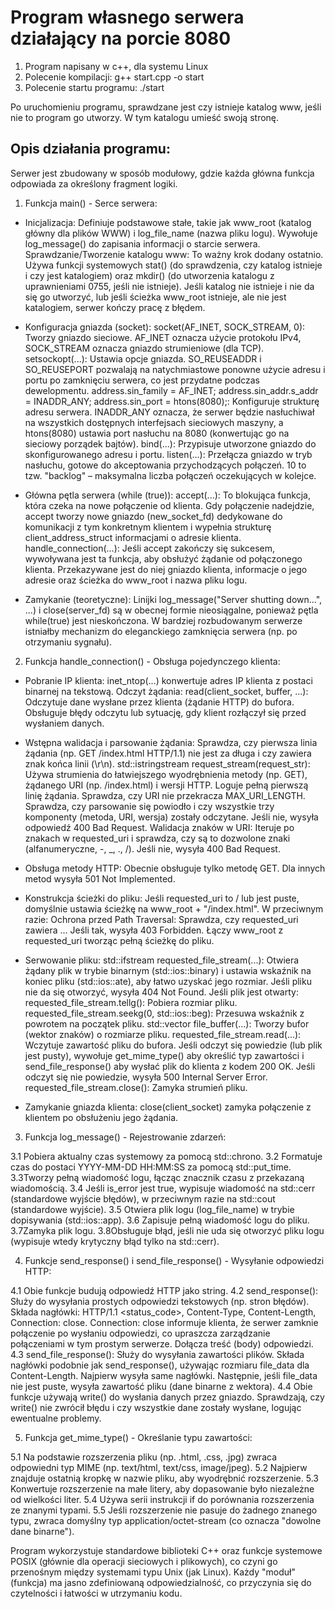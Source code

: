 # Program własnego serwera działający na porcie 8080

1. Program napisany w c++, dla systemu Linux
2. Polecenie kompilacji: g++ start.cpp -o start
3. Polecenie startu programu: ./start

Po uruchomieniu programu, sprawdzane jest czy istnieje katalog www,
jeśli nie to program go utworzy. W tym katalogu umieść swoją stronę.

## Opis działania programu:
Serwer jest zbudowany w sposób modułowy, gdzie każda główna funkcja odpowiada za określony fragment logiki.

1. Funkcja main() - Serce serwera:

- Inicjalizacja:
Definiuje podstawowe stałe, takie jak www_root (katalog główny dla plików WWW) i log_file_name (nazwa pliku logu).
Wywołuje log_message() do zapisania informacji o starcie serwera.
Sprawdzanie/Tworzenie katalogu www: To ważny krok dodany ostatnio. Używa funkcji systemowych stat() (do sprawdzenia, czy katalog istnieje i czy jest katalogiem) oraz mkdir() (do utworzenia katalogu z uprawnieniami 0755, jeśli nie istnieje).     Jeśli katalog nie istnieje i nie da się go utworzyć, lub jeśli ścieżka www_root istnieje, ale nie jest katalogiem, serwer kończy pracę z błędem.

- Konfiguracja gniazda (socket):
socket(AF_INET, SOCK_STREAM, 0): Tworzy gniazdo sieciowe. AF_INET oznacza użycie protokołu IPv4, SOCK_STREAM oznacza gniazdo strumieniowe (dla TCP).
setsockopt(...): Ustawia opcje gniazda. SO_REUSEADDR i SO_REUSEPORT pozwalają na natychmiastowe ponowne użycie adresu i portu po zamknięciu serwera, co jest przydatne podczas dewelopmentu.
address.sin_family = AF_INET; address.sin_addr.s_addr = INADDR_ANY; address.sin_port = htons(8080);: Konfiguruje strukturę adresu serwera. INADDR_ANY oznacza, że serwer będzie nasłuchiwał na wszystkich dostępnych interfejsach sieciowych maszyny, a htons(8080) ustawia port nasłuchu na 8080 (konwertując go na sieciowy porządek bajtów).
bind(...): Przypisuje utworzone gniazdo do skonfigurowanego adresu i portu.
listen(...): Przełącza gniazdo w tryb nasłuchu, gotowe do akceptowania przychodzących połączeń. 10 to tzw. "backlog" – maksymalna liczba połączeń oczekujących w kolejce.

- Główna pętla serwera (while (true)):
accept(...): To blokująca funkcja, która czeka na nowe połączenie od klienta. Gdy połączenie nadejdzie, accept tworzy nowe gniazdo (new_socket_fd) dedykowane do komunikacji z tym konkretnym klientem i wypełnia strukturę client_address_struct informacjami o adresie klienta.
handle_connection(...): Jeśli accept zakończy się sukcesem, wywoływana jest ta funkcja, aby obsłużyć żądanie od połączonego klienta. Przekazywane jest do niej gniazdo klienta, informacje o jego adresie oraz ścieżka do www_root i nazwa pliku logu.

- Zamykanie (teoretyczne): Linijki log_message("Server shutting down...", ...) i close(server_fd) są w obecnej formie nieosiągalne, ponieważ pętla while(true) jest nieskończona. W bardziej rozbudowanym serwerze istniałby mechanizm do eleganckiego zamknięcia serwera (np. po otrzymaniu sygnału).

2. Funkcja handle_connection() - Obsługa pojedynczego klienta:

- Pobranie IP klienta: inet_ntop(...) konwertuje adres IP klienta z postaci binarnej na tekstową.
Odczyt żądania:
read(client_socket, buffer, ...): Odczytuje dane wysłane przez klienta (żądanie HTTP) do bufora.
Obsługuje błędy odczytu lub sytuację, gdy klient rozłączył się przed wysłaniem danych.

- Wstępna walidacja i parsowanie żądania:
Sprawdza, czy pierwsza linia żądania (np. GET /index.html HTTP/1.1) nie jest za długa i czy zawiera znak końca linii (\r\n).
std::istringstream request_stream(request_str): Używa strumienia do łatwiejszego wyodrębnienia metody (np. GET), żądanego URI (np. /index.html) i wersji HTTP.
Loguje pełną pierwszą linię żądania.
Sprawdza, czy URI nie przekracza MAX_URI_LENGTH.
Sprawdza, czy parsowanie się powiodło i czy wszystkie trzy komponenty (metoda, URI, wersja) zostały odczytane. Jeśli nie, wysyła odpowiedź 400 Bad Request.
Walidacja znaków w URI: Iteruje po znakach w requested_uri i sprawdza, czy są to dozwolone znaki (alfanumeryczne, -, _, ., /). Jeśli nie, wysyła 400 Bad Request.

- Obsługa metody HTTP:
Obecnie obsługuje tylko metodę GET. Dla innych metod wysyła 501 Not Implemented.

- Konstrukcja ścieżki do pliku:
Jeśli requested_uri to / lub jest puste, domyślnie ustawia ścieżkę na www_root + "/index.html".
W przeciwnym razie:
Ochrona przed Path Traversal: Sprawdza, czy requested_uri zawiera ... Jeśli tak, wysyła 403 Forbidden.
Łączy www_root z requested_uri tworząc pełną ścieżkę do pliku.

- Serwowanie pliku:
std::ifstream requested_file_stream(...): Otwiera żądany plik w trybie binarnym (std::ios::binary) i ustawia wskaźnik na koniec pliku (std::ios::ate), aby łatwo uzyskać jego rozmiar.
Jeśli pliku nie da się otworzyć, wysyła 404 Not Found.
Jeśli plik jest otwarty:
requested_file_stream.tellg(): Pobiera rozmiar pliku.
requested_file_stream.seekg(0, std::ios::beg): Przesuwa wskaźnik z powrotem na początek pliku.
std::vector<char> file_buffer(...): Tworzy bufor (wektor znaków) o rozmiarze pliku.
requested_file_stream.read(...): Wczytuje zawartość pliku do bufora.
Jeśli odczyt się powiedzie (lub plik jest pusty), wywołuje get_mime_type() aby określić typ zawartości i send_file_response() aby wysłać plik do klienta z kodem 200 OK.
Jeśli odczyt się nie powiedzie, wysyła 500 Internal Server Error.
requested_file_stream.close(): Zamyka strumień pliku.

- Zamykanie gniazda klienta: close(client_socket) zamyka połączenie z klientem po obsłużeniu jego żądania.

3. Funkcja log_message() - Rejestrowanie zdarzeń:

3.1 Pobiera aktualny czas systemowy za pomocą std::chrono.
3.2 Formatuje czas do postaci YYYY-MM-DD HH:MM:SS za pomocą std::put_time.
3.3Tworzy pełną wiadomość logu, łącząc znacznik czasu z przekazaną wiadomością.
3.4 Jeśli is_error jest true, wypisuje wiadomość na std::cerr (standardowe wyjście błędów), w przeciwnym razie na std::cout (standardowe wyjście).
3.5 Otwiera plik logu (log_file_name) w trybie dopisywania (std::ios::app).
3.6 Zapisuje pełną wiadomość logu do pliku.
3.7Zamyka plik logu.
3.8Obsługuje błąd, jeśli nie uda się otworzyć pliku logu (wypisuje wtedy krytyczny błąd tylko na std::cerr).

4. Funkcje send_response() i send_file_response() - Wysyłanie odpowiedzi HTTP:

4.1 Obie funkcje budują odpowiedź HTTP jako string.
4.2 send_response(): Służy do wysyłania prostych odpowiedzi tekstowych (np. stron błędów).
Składa nagłówki: HTTP/1.1 <status_code>, Content-Type, Content-Length, Connection: close. Connection: close informuje klienta, że serwer zamknie połączenie po wysłaniu odpowiedzi, co upraszcza zarządzanie połączeniami w tym prostym serwerze.
Dołącza treść (body) odpowiedzi.
4.3 send_file_response(): Służy do wysyłania zawartości plików.
Składa nagłówki podobnie jak send_response(), używając rozmiaru file_data dla Content-Length.
Najpierw wysyła same nagłówki.
Następnie, jeśli file_data nie jest puste, wysyła zawartość pliku (dane binarne z wektora).
4.4 Obie funkcje używają write() do wysłania danych przez gniazdo. Sprawdzają, czy write() nie zwrócił błędu i czy wszystkie dane zostały wysłane, logując ewentualne problemy.

5. Funkcja get_mime_type() - Określanie typu zawartości:

5.1 Na podstawie rozszerzenia pliku (np. .html, .css, .jpg) zwraca odpowiedni typ MIME (np. text/html, text/css, image/jpeg).
5.2 Najpierw znajduje ostatnią kropkę w nazwie pliku, aby wyodrębnić rozszerzenie.
5.3 Konwertuje rozszerzenie na małe litery, aby dopasowanie było niezależne od wielkości liter.
5.4 Używa serii instrukcji if do porównania rozszerzenia ze znanymi typami.
5.5 Jeśli rozszerzenie nie pasuje do żadnego znanego typu, zwraca domyślny typ application/octet-stream (co oznacza "dowolne dane binarne").

Program wykorzystuje standardowe biblioteki C++ oraz funkcje systemowe POSIX (głównie dla operacji sieciowych i plikowych), co czyni go przenośnym między systemami typu Unix (jak Linux). Każdy "moduł" (funkcja) ma jasno zdefiniowaną odpowiedzialność, co przyczynia się do czytelności i łatwości w utrzymaniu kodu.
